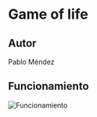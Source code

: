 # Game of life

## Autor

Pablo Méndez

## Funcionamiento

![Funcionamiento](Grabación-de-pantalla-18-jul-2025,-20_01_58.gif)
